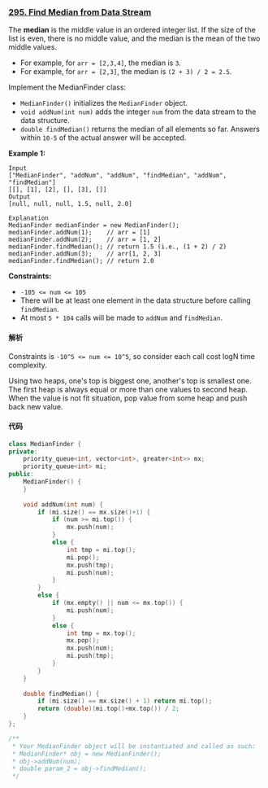 ### [295. Find Median from Data Stream](https://leetcode.com/problems/find-median-from-data-stream/)

The **median** is the middle value in an ordered integer list. If the size of the list is even, there is no middle value, and the median is the mean of the two middle values.

- For example, for `arr = [2,3,4]`, the median is `3`.
- For example, for `arr = [2,3]`, the median is `(2 + 3) / 2 = 2.5`.

Implement the MedianFinder class:

- `MedianFinder()` initializes the `MedianFinder` object.
- `void addNum(int num)` adds the integer `num` from the data stream to the data structure.
- `double findMedian()` returns the median of all elements so far. Answers within `10-5` of the actual answer will be accepted.

 

**Example 1:**

```
Input
["MedianFinder", "addNum", "addNum", "findMedian", "addNum", "findMedian"]
[[], [1], [2], [], [3], []]
Output
[null, null, null, 1.5, null, 2.0]

Explanation
MedianFinder medianFinder = new MedianFinder();
medianFinder.addNum(1);    // arr = [1]
medianFinder.addNum(2);    // arr = [1, 2]
medianFinder.findMedian(); // return 1.5 (i.e., (1 + 2) / 2)
medianFinder.addNum(3);    // arr[1, 2, 3]
medianFinder.findMedian(); // return 2.0
```

 

**Constraints:**

- `-105 <= num <= 105`
- There will be at least one element in the data structure before calling `findMedian`.
- At most `5 * 104` calls will be made to `addNum` and `findMedian`.

#### 解析

Constraints is `-10^5 <= num <= 10^5`, so consider each call cost logN time complexity.

Using two heaps, one's top is biggest one, another's top is smallest one. The first heap is always equal or more than one values to second heap. When the value is not fit situation, pop value from some heap and push back new value.

#### 代码

```c++
class MedianFinder {
private:
    priority_queue<int, vector<int>, greater<int>> mx;
    priority_queue<int> mi;
public:
    MedianFinder() {
    }
    
    void addNum(int num) {
        if (mi.size() == mx.size()+1) {
            if (num >= mi.top()) {
                mx.push(num);
            }
            else {
                int tmp = mi.top();
                mi.pop();
                mx.push(tmp);
                mi.push(num);
            }
        }
        else {
            if (mx.empty() || num <= mx.top()) {
                mi.push(num);
            }
            else {
                int tmp = mx.top();
                mx.pop();
                mx.push(num);
                mi.push(tmp);
            }
        }
    }
    
    double findMedian() {
        if (mi.size() == mx.size() + 1) return mi.top();
        return (double)(mi.top()+mx.top()) / 2;
    }
};

/**
 * Your MedianFinder object will be instantiated and called as such:
 * MedianFinder* obj = new MedianFinder();
 * obj->addNum(num);
 * double param_2 = obj->findMedian();
 */
```
